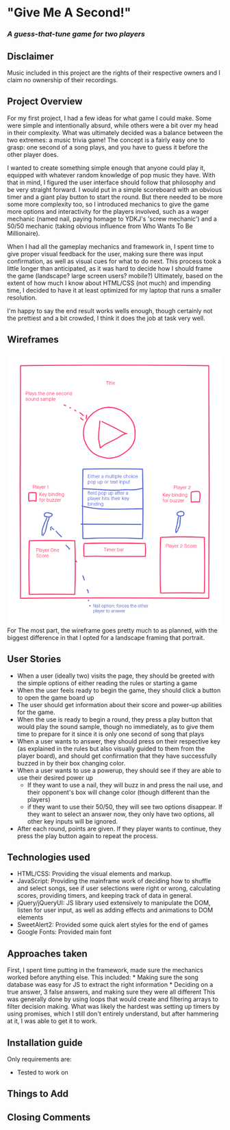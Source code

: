# "Give Me A Second!"
### *A guess-that-tune game for two players*
## Disclaimer
Music included in this project are the rights of their respective owners and I claim no ownership of their recordings.
## Project Overview
For my first project, I had a few ideas for what game I could make. Some were simple and intentionally absurd, while others were a bit over my head in their complexity. What was ultimately decided was a balance between the two extremes: a music trivia game! The concept is a fairly easy one to grasp: one second of a song plays, and you have to guess it before the other player does. 

I wanted to create something simple enough that anyone could play it, equipped with whatever random knowledge of pop music they have. With that in mind, I figured the user interface should follow that philosophy and be very straight forward. I would put in a simple scoreboard with an obvious timer and a giant play button to start the round. But there needed to be more some more complexity too, so I introduced mechanics to give the game more options and interactivity for the players involved, such as a wager mechanic (named nail, paying homage to YDKJ's 'screw mechanic') and a 50/50 mechanic (taking obvious influence from Who Wants To Be Millionaire). 

When I had all the gameplay mechanics and framework in, I spent time to give proper visual feedback for the user, making sure there was input confirmation, as well as visual cues for what to do next. This process took a little longer than anticipated, as it was hard to decide how I should frame the game (landscape? large screen users? mobile?) Ultimately, based on the extent of how much I know about HTML/CSS (not much) and impending time, I decided to have it at least optimized for my laptop that runs a smaller resolution.

I'm happy to say the end result works wells enough, though certainly not the prettiest and a bit crowded, I think it does the job at task very well.

## Wireframes
![Early Wireframe](wireframe.png)
For The most part, the wireframe goes pretty much to as planned, with the biggest difference in that I opted for a landscape framing that portrait.

## User Stories
* When a user (ideally two) visits the page, they should be greeted with the simple options of either reading the rules or starting a game
* When the user feels ready to begin the game, they should click a button to open the game board up
* The user should get information about their score and power-up abilities for the game.
* When the use is ready to begin a round, they press a play button that would play the sound sample, though no immediately, as to give them time to prepare for it since it is only one second of song that plays
* When a user wants to answer, they should press on their respective key (as explained in the rules but also visually guided to them from the player board), and should get confirmation that they have successfully buzzed in by their box changing color.
* When a user wants to use a powerup, they should see if they are able to use their desired power up
    * If they want to use a nail, they will buzz in and press the nail use, and their opponent's box will change color (though different than the players)
    * if they want to use their 50/50, they will see two options disappear. If they want to select an answer now, they only have two options, all other key inputs will be ignored.
* After each round, points are given. If they player wants to continue, they press the play button again to repeat the process.

## Technologies used
* HTML/CSS: Providing the visual elements and markup.
* JavaScript: Providing the mainframe work of deciding how to shuffle and select songs, see if user selections were right or wrong, calculating scores, providing timers, and keeping track of data in general.
* jQuery/jQueryUI: JS library used extensively to manipulate the DOM, listen for user input, as well as adding effects and animations to DOM elements
* SweetAlert2: Provided some quick alert styles for the end of games
* Google Fonts: Provided main font

## Approaches taken
First, I spent time putting in the framework, made sure the mechanics worked before anything else. This included:
    * Making sure the song database was easy for JS to extract the right information
    * Deciding on a true answer, 3 false answers, and making sure they were all different
This was generally done by using loops that would create and filtering arrays to filter decision making. What was likely the hardest was setting up timers by using promises, which I still don't entirely understand, but after hammering at it, I was able to get it to work.

## Installation guide
Only requirements are:
* Tested to work on 

## Things to Add

## Closing Comments
